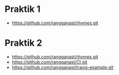 # Praktik 1
- https://github.com/rangganast/rhymes.git
# Praktik 2
- https://github.com/rangganast/rhymes.git
- https://github.com/rangganast/CI.git
- https://github.com/rangganast/travis-example.git